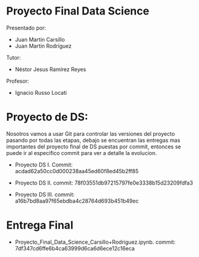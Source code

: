 # Proyecto Final Data Science

Presentado por:
- Juan Martin Carsillo
- Juan Martin Rodríguez

Tutor: 
- Néstor Jesus Ramírez Reyes

Profesor: 
- Ignacio Russo Locati




# Proyecto de DS:

Nosotros vamos a usar Git para controlar las versiones del proyecto pasando por todas las etapas, debajo se encuentran las entregas mas importantes del proyecto final de DS puestas por commit, entonces se puede ir al especifico commit para ver a detalle la evolucion.


- Proyecto DS I. Commit: acdad62a50cc0d000238aa45ed60f8ed45b2ff85

- Proyecto DS II. commit: 78f03551db97215797fe0e3338b15d23209fdfa3

- Proyecto DS III. commit: a16b7bd8aa97f65ebdba4c28764d693b451b49ec


# Entrega Final

- Proyecto_Final_Data_Science_Carsillo+Rodriguez.ipynb. commit: 7df347cd6ffe6b4ca63999d6ca6d6ece12c16eca


